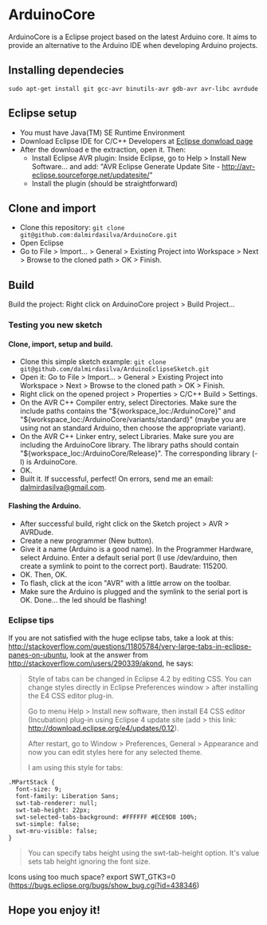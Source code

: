 # ArduinoCore

ArduinoCore is a Eclipse project based on the latest Arduino core. It aims to provide an alternative to the Arduino IDE when developing Arduino projects.

## Installing dependecies

```
sudo apt-get install git gcc-avr binutils-avr gdb-avr avr-libc avrdude
```

## Eclipse setup

- You must have Java(TM) SE Runtime Environment
- Download Eclipse IDE for C/C++ Developers at [Eclipse donwload page](http://www.eclipse.org/downloads/packages/eclipse-ide-cc-developers/marsr)
- After the download e the extraction, open it. Then:
	- Install Eclipse AVR plugin: Inside Eclipse, go to Help > Install New Software... and add: "AVR Eclipse Generate Update Site - http://avr-eclipse.sourceforge.net/updatesite/" 
	- Install the plugin (should be straightforward)

## Clone and import

- Clone this repository: ```git clone git@github.com:dalmirdasilva/ArduinoCore.git```
- Open Eclipse
- Go to File > Import... > General > Existing Project into Workspace > Next > Browse to the cloned path > OK > Finish.

## Build 

Build the project:  Right click on ArduinoCore project > Build Project...

### Testing you new sketch

#### Clone, import, setup and build.

- Clone this simple sketch example: ```git clone git@github.com/dalmirdasilva/ArduinoEclipseSketch.git```
- Open it: Go to File > Import... > General > Existing Project into Workspace > Next > Browse to the cloned path > OK > Finish.
- Right click on the opened project > Properties > C/C++ Build > Settings. 
- On the AVR C++ Compiler entry, select Directories. Make sure the include paths contains the "${workspace_loc:/ArduinoCore}" and "${workspace_loc:/ArduinoCore/variants/standard}" (maybe you are using not an standard Arduino, then choose the appropriate variant).
- On the AVR C++ Linker entry, select Libraries. Make sure you are including the ArduinoCore library. The library paths should contain "${workspace_loc:/ArduinoCore/Release}". The corresponding library (-l) is ArduinoCore.
- OK.
- Built it. If successful, perfect! On errors, send me an email: dalmirdasilva@gmail.com.

#### Flashing the Arduino.

- After successful build, right click on the Sketch project > AVR > AVRDude.
- Create a new programmer (New button).
- Give it a name (Arduino is a good name). In the Programmer Hardware, select Arduino. Enter a default serial port (I use /dev/arduino, then create a symlink to point to the correct port). Baudrate: 115200. 
- OK. Then, OK.
- To flash, click at the icon "AVR" with a little arrow on the toolbar.
- Make sure the Arduino is plugged and the symlink to the serial port is OK. Done... the led should be flashing!

### Eclipse tips

If you are not satisfied with the huge eclipse tabs, take a look at this: http://stackoverflow.com/questions/11805784/very-large-tabs-in-eclipse-panes-on-ubuntu, look at the answer from http://stackoverflow.com/users/290339/akond, he says:

> Style of tabs can be changed in Eclipse 4.2 by editing CSS. You can change styles directly in Eclipse Preferences window > after installing the E4 CSS editor plug-in.
> 
> Go to menu Help > Install new software, then install E4 CSS editor (Incubation) plug-in using Eclipse 4 update site (add > this link: http://download.eclipse.org/e4/updates/0.12).
> 
> After restart, go to Window > Preferences, General > Appearance and now you can edit styles here for any selected theme.
> 
> I am using this style for tabs:
> 
```
.MPartStack {
  font-size: 9;
  font-family: Liberation Sans;
  swt-tab-renderer: null;
  swt-tab-height: 22px;
  swt-selected-tabs-background: #FFFFFF #ECE9D8 100%;
  swt-simple: false;
  swt-mru-visible: false;
}
```
> You can specify tabs height using the swt-tab-height option. It's value sets tab height ignoring the font size.

Icons using too much space? export SWT_GTK3=0 (https://bugs.eclipse.org/bugs/show_bug.cgi?id=438346)

## Hope you enjoy it!
